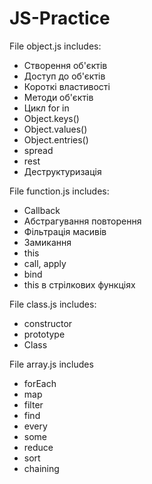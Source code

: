 # JS-Practice
File object.js includes:
- Створення об'єктів
- Доступ до об'єктів
- Короткі властивості
- Методи об'єктів
- Цикл for in
- Object.keys()
- Object.values()
- Object.entries()
- spread
- rest
- Деструктуризація

File function.js includes:
- Callback
- Абстрагування повторення
- Фільтрація масивів
- Замикання
- this
- call, apply
- bind
- this в стрілкових функціях

File class.js includes:
- constructor
- prototype
- Class

File array.js includes
- forEach
- map
- filter
- find
- every
- some
- reduce
- sort
- chaining
